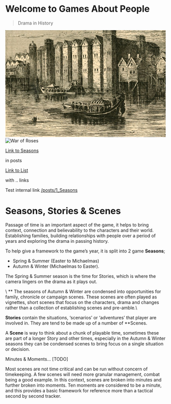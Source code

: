 # Welcome to Games About People
> Drama in History

![Baynard](/img/Baynard_Castle.jpeg)
![War of Roses](https://upload.wikimedia.org/wikipedia/commons/d/d4/Plucking_the_Red_and_White_Roses%2C_by_Henry_Payne.jpg)


[Link to Seasons](/posts/1_Seasons.md)

in posts

[Link to List](../docs/list.md)

with .. links

Test internal link [/posts/1_Seasons](/posts/1_Seasons.md)


# Seasons, Stories & Scenes
Passage of time is an important aspect of the game, it helps to bring context, connection and believability to the characters and their world. Establishing families, building relationships with people over a period of years and exploring the drama in passing history. 

To help give a framework to the game’s year, it is split into 2 game **Seasons**; 
- Spring & Summer (Easter to Michaelmas)
- Autumn & Winter (Michaelmas to Easter). 

The Spring & Summer season is the time for Stories, which is where the camera lingers on the drama as it plays out. 

\ ** The seasons of Autumn & Winter are condensed into opportunities for family, chronicle or campaign scenes. These scenes are often played as vignettes, short scenes that focus on the characters, drama and changes rather than a collection of establishing scenes and pre-amble.\

**Stories** contain the situations, ‘scenarios’ or ‘adventures’ that player are involved in. They are tend to be made up of a number of **Scenes.


A **Scene** is way to think about a chunk of playable time, sometimes these are part of a longer Story and other times, especially in the Autumn & Winter seasons they can be condensed scenes to bring focus on a single situation or decision.

Minutes & Moments… [TODO]

Most scenes are not time critical and can be run without concern of timekeeping. A few scenes will need more granular management, combat being a good example. In this context, scenes are broken into minutes and further broken into moments. Ten moments are considered to be a minute, and this provides a basic framework for reference more than a tactical second by second tracker.



